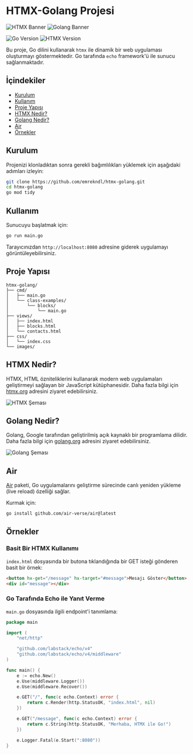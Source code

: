 # HTMX-Golang Projesi

![HTMX Banner](https://img.shields.io/badge/%3C/%3E%20htmx-3D72D7?style=for-the-badge&logo=mysl&logoColor=white)
![Golang Banner](https://img.shields.io/badge/Go-00ADD8?style=for-the-badge&logo=go&logoColor=white)

![Go Version](https://img.shields.io/github/go-mod/go-version/emrekndl/htmx-golang)
![HTMX Version](https://img.shields.io/badge/htmx-2.0.0-blue)

Bu proje, Go dilini kullanarak `htmx` ile dinamik bir web uygulaması oluşturmayı göstermektedir. Go tarafında `echo` framework'ü ile sunucu sağlanmaktadır.

## İçindekiler
- [Kurulum](#kurulum)
- [Kullanım](#kullanım)
- [Proje Yapısı](#proje-yapısı)
- [HTMX Nedir?](#htmx-nedir)
- [Golang Nedir?](#golang-nedir)
- [Air](#air)
- [Örnekler](#örnekler)

## Kurulum

Projenizi klonladıktan sonra gerekli bağımlılıkları yüklemek için aşağıdaki adımları izleyin:

```bash
git clone https://github.com/emrekndl/htmx-golang.git
cd htmx-golang
go mod tidy
```

## Kullanım

Sunucuyu başlatmak için:

```bash
go run main.go
```

Tarayıcınızdan `http://localhost:8080` adresine giderek uygulamayı görüntüleyebilirsiniz.

## Proje Yapısı

```
htmx-golang/
├── cmd/
│   ├── main.go
│   └── class-examples/
│       └── blocks/
│           └── main.go
├── views/
│   ├── index.html
│   ├── blocks.html
│   └── contacts.html
├── css/
│   └── index.css
└── images/
```

## HTMX Nedir?

HTMX, HTML özniteliklerini kullanarak modern web uygulamaları geliştirmeyi sağlayan bir JavaScript kütüphanesidir. Daha fazla bilgi için [htmx.org](https://htmx.org) adresini ziyaret edebilirsiniz.

![HTMX Şeması](https://htmx.org/img/htmx-diagram.png)

## Golang Nedir?

Golang, Google tarafından geliştirilmiş açık kaynaklı bir programlama dilidir. Daha fazla bilgi için [golang.org](https://golang.org) adresini ziyaret edebilirsiniz.

![Golang Şeması](https://golang.org/lib/godoc/images/go-logo-blue.svg)

## Air

[Air](https://github.com/cosmtrek/air) paketi, Go uygulamalarını geliştirme sürecinde canlı yeniden yükleme (live reload) özelliği sağlar. 

Kurmak için:

```bash
go install github.com/air-verse/air@latest
```

## Örnekler

### Basit Bir HTMX Kullanımı

`index.html` dosyasında bir butona tıklandığında bir GET isteği gönderen basit bir örnek:

```html
<button hx-get="/message" hx-target="#message">Mesajı Göster</button>
<div id="message"></div>
```

### Go Tarafında Echo ile Yanıt Verme

`main.go` dosyasında ilgili endpoint'i tanımlama:

```go
package main

import (
    "net/http"

    "github.com/labstack/echo/v4"
    "github.com/labstack/echo/v4/middleware"
)

func main() {
    e := echo.New()
    e.Use(middleware.Logger())
    e.Use(middleware.Recover())

    e.GET("/", func(c echo.Context) error {
        return c.Render(http.StatusOK, "index.html", nil)
    })

    e.GET("/message", func(c echo.Context) error {
        return c.String(http.StatusOK, "Merhaba, HTMX ile Go!")
    })

    e.Logger.Fatal(e.Start(":8080"))
}
```
